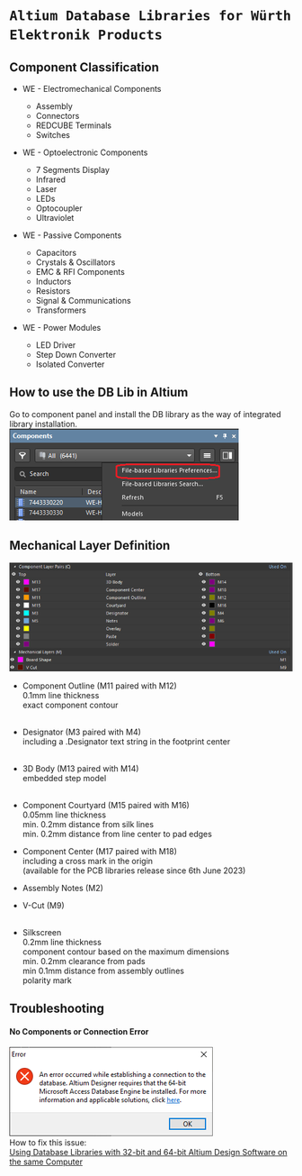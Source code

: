 `Altium Database Libraries for Würth Elektronik Products`
=========
## Component Classification
* WE - Electromechanical Components<br>
  * Assembly
  * Connectors
  * REDCUBE Terminals
  * Switches

* WE - Optoelectronic Components
  * 7 Segments Display
  * Infrared
  * Laser
  * LEDs
  * Optocoupler
  * Ultraviolet

* WE - Passive Components
  * Capacitors
  * Crystals & Oscillators
  * EMC & RFI Components
  * Inductors
  * Resistors
  * Signal & Communications
  * Transformers


* WE - Power Modules
  * LED Driver
  * Step Down Converter
  * Isolated Converter


## How to use the DB Lib in Altium
Go to component panel and install the DB library as the way of integrated library installation.
![](https://github.com/bjch-eisos/Pics/blob/main/ComponentPanel.png)<br>


## Mechanical Layer Definition
![](https://github.com/bjch-eisos/Pics/blob/main/MechanicalLayer.png)<br>
* Component Outline (M11 paired with M12)<br>
 0.1mm line thickness<br>
 exact component contour<br><br>
 * Designator (M3 paired with M4)<br>
 including a .Designator text string in the footprint center<br><br>
* 3D Body (M13 paired with M14)<br>
embedded step model<br><br>
* Component Courtyard (M15 paired with M16)<br>
0.05mm line thickness<br>
min. 0.2mm distance from silk lines<br>
min. 0.2mm distance from line center to pad edges<br>
* Component Center (M17 paired with M18)<br>
including a cross mark in the origin<br>
(available for the PCB libraries release since 6th June 2023)<br>

* Assembly Notes (M2)<br>

* V-Cut (M9)<br><br>

* Silkscreen<br>
0.2mm line thickness<br>
component contour based on the maximum dimensions<br>
min. 0.2mm clearance from pads<br>
min 0.1mm distance from assembly outlines<br>
polarity mark<br>


## Troubleshooting
#### No Components or Connection Error<br>  
![](https://github.com/bjch-eisos/Pics/blob/main/ErrorMessageAltium.png)<br>
How to fix this issue:<br>
[Using Database Libraries with 32-bit and 64-bit Altium Design Software on the same Computer](https://www.altium.com/documentation/altium-designer/using-database-libraries-with-32-64-bit-altium-design-software-same-computer)  <br>

